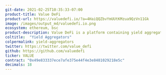 ```yaml
---
git-date: 2021-02-25T10:35:33-07:00
product-title: Value DeFi
product-url: https://valuedefi.io/?a=4HaiQQZbvYmUUtKMzua9QzVn11Gk
image: /images/output_md/valuedefi.io.png
ecosystem: ethereum, bsc
product-description: Value DeFi is a platform containing yield aggregator, Farms-as-a-Service liquidity mining solution and AMM exchange governed by $VALUE token.
coltitle:  "Yield Aggregators"
colpermalink: yield-aggregators
twitter: https://twitter.com/value_defi
github: https://github.com/valuedefi
ticker: VALUE
contract: "0x49e833337ece7afe375e44f4e3e8481029218e5c"
decimals: 18
---
```

